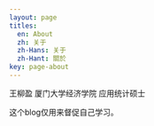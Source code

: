 ```yaml
---
layout: page
titles:
  en: About
  zh: 关于
  zh-Hans: 关于
  zh-Hant: 關於
key: page-about
---
```


王柳盈
厦门大学经济学院 应用统计硕士

这个blog仅用来督促自己学习。
